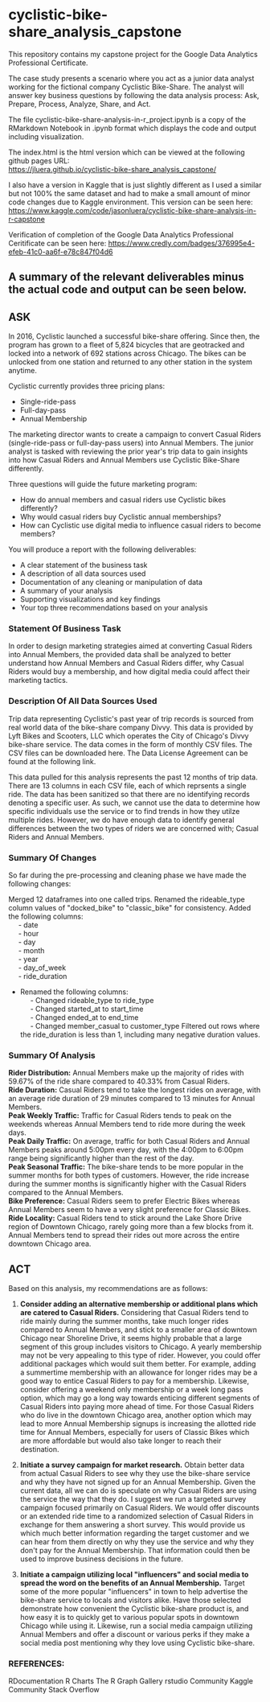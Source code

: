 # cyclistic-bike-share_analysis_capstone
This repository contains my capstone project for the Google Data Analytics Professional Certificate. 

The case study presents a scenario where you act as a junior data analyst working for the fictional company Cyclistic Bike-Share. The analyst will answer key business questions by following the data analysis process: Ask, Prepare, Process, Analyze, Share, and Act.

The file cyclistic-bike-share-analysis-in-r_project.ipynb is a copy of the RMarkdown Notebook in .ipynb format which displays the code and output including visualization.

The index.html is the html version which can be viewed at the following github pages URL:  
https://jluera.github.io/cyclistic-bike-share_analysis_capstone/

I also have a version in Kaggle that is just slightly different as I used a similar but not 100% the same dataset and had to make a small amount of minor code changes due to Kaggle environment. This version can be seen here:
https://www.kaggle.com/code/jasonluera/cyclistic-bike-share-analysis-in-r-capstone

Verification of completion of the Google Data Analytics Professional Ceritificate can be seen here:
https://www.credly.com/badges/376995e4-efeb-41c0-aa6f-e78c847f04d6

## A summary of the relevant deliverables minus the actual code and output can be seen below.

## **ASK**
In 2016, Cyclistic launched a successful bike-share offering. Since then, the program has grown to a fleet of 5,824 bicycles that are geotracked and locked into a network of 692 stations across Chicago. The bikes can be unlocked from one station and returned to any other station in the system anytime.

Cyclistic currently provides three pricing plans:

* Single-ride-pass  
* Full-day-pass  
* Annual Membership  

The marketing director wants to create a campaign to convert Casual Riders (single-ride-pass or full-day-pass users) into Annual Members. The junior analyst is tasked with reviewing the prior year's trip data to gain insights into how Casual Riders and Annual Members use Cyclistic Bike-Share differently.

Three questions will guide the future marketing program:

* How do annual members and casual riders use Cyclistic bikes differently?  
* Why would casual riders buy Cyclistic annual memberships?  
* How can Cyclistic use digital media to influence casual riders to become members? 
 
You will produce a report with the following deliverables:  

* A clear statement of the business task  
* A description of all data sources used  
* Documentation of any cleaning or manipulation of data  
* A summary of your analysis  
* Supporting visualizations and key findings  
* Your top three recommendations based on your analysis  

### **Statement Of Business Task**
In order to design marketing strategies aimed at converting Casual Riders into Annual Members, the provided data shall be analyzed to better understand how Annual Members and Casual Riders differ, why Casual Riders would buy a membership, and how digital media could affect their marketing tactics.

### **Description Of All Data Sources Used**
Trip data representing Cyclistic's past year of trip records is sourced from real world data of the bike-share company Divvy. This data is provided by Lyft Bikes and Scooters, LLC which operates the City of Chicago's Divvy bike-share service. The data comes in the form of monthly CSV files. The CSV files can be downloaded here. The Data License Agreement can be found at the following link.

This data pulled for this analysis represents the past 12 months of trip data. There are 13 columns in each CSV file, each of which reprsents a single ride. The data has been sanitized so that there are no identifying records denoting a specific user. As such, we cannot use the data to determine how specific individuals use the service or to find trends in how they utilze multiple rides. However, we do have enough data to identify general differences between the two types of riders we are concerned with; Casual Riders and Annual Members.

### **Summary Of Changes**
So far during the pre-processing and cleaning phase we have made the following changes:

Merged 12 dataframes into one called trips.
Renamed the rideable_type column values of "docked_bike" to "classic_bike" for consistency.
Added the following columns:  
&nbsp;&nbsp;&nbsp;&nbsp; - date  
&nbsp;&nbsp;&nbsp;&nbsp; - hour  
&nbsp;&nbsp;&nbsp;&nbsp; - day  
&nbsp;&nbsp;&nbsp;&nbsp; - month  
&nbsp;&nbsp;&nbsp;&nbsp; - year  
&nbsp;&nbsp;&nbsp;&nbsp; - day_of_week  
&nbsp;&nbsp;&nbsp;&nbsp; - ride_duration  
* Renamed the following columns:  
&nbsp;&nbsp;&nbsp;&nbsp; - Changed rideable_type to  ride_type  
&nbsp;&nbsp;&nbsp;&nbsp; - Changed started_at to start_time  
&nbsp;&nbsp;&nbsp;&nbsp; - Changed ended_at to end_time  
&nbsp;&nbsp;&nbsp;&nbsp; - Changed member_casual to customer_type 
Filtered out rows where the ride_duration is less than 1, including many negative duration values.


### **Summary Of Analysis**
**Rider Distribution:** Annual Members make up the majority of rides with 59.67% of the ride share compared to 40.33% from Casual Riders.  
**Ride Duration:** Casual Riders tend to take the longest rides on average, with an average ride duration of 29 minutes compared to 13 minutes for Annual Members.  
**Peak Weekly Traffic:** Traffic for Casual Riders tends to peak on the weekends whereas Annual Members tend to ride more during the week days.  
**Peak Daily Traffic:** On average, traffic for both Casual Riders and Annual Members peaks around 5:00pm every day, with the 4:00pm to 6:00pm range being significantly higher than the rest of the day.  
**Peak Seasonal Traffic:** The bike-share tends to be more popular in the summer months for both types of customers. However, the ride increase during the summer months is significantly higher with the Casual Riders compared to the Annual Members.  
**Bike Preference:** Casual Riders seem to prefer Electric Bikes whereas Annual Members seem to have a very slight preference for Classic Bikes.  
**Ride Locality:** Casual Riders tend to stick around the Lake Shore Drive region of Downtown Chicago, rarely going more than a few blocks from it.  Annual Members tend to spread their rides out more across the entire downtown Chicago area.

## **ACT**
Based on this analysis, my recommendations are as follows:  
1. **Consider adding an alternative membership or additional plans which are catered to Casual Riders.** Considering that Casual Riders tend to ride mainly during the summer months, take much longer rides compared to Annual Members, and stick to a smaller area of downtown Chicago near Shoreline Drive, it seems highly probable that a large segment of this group includes visitors to Chicago. A yearly membership may not be very appealing to this type of rider. However, you could offer additional packages which would suit them better. For example, adding a summertime membership with an allowance for longer rides may be a good way to entice Casual Riders to pay for a membership. Likewise, consider offering a weekend only membership or a week long pass option, which may go a long way towards enticing different segments of Casual Riders into paying more ahead of time. For those Casual Riders who do live in the downtown Chicago area, another option which may lead to more Annual Membership signups is increasing the allotted ride time for Annual Members, especially for users of Classic Bikes which are more affordable but would also take longer to reach their destination.

2. **Initiate a survey campaign for market research.** Obtain better data from actual Casual Riders to see why they use the bike-share service and why they have not signed up for an Annual Membership. Given the current data, all we can do is speculate on why Casual Riders are using the service the way that they do. I suggest we run a targeted survey campaign focused primarily on Casual Riders. We would offer discounts or an extended ride time to a randomized selection of Casual Riders in exchange for them answering a short survey. This would provide us which much better information regarding the target customer and we can hear from them directly on why they use the service and why they don't pay for the Annual Membership. That information could then be used to improve business decisions in the future.

3. **Initiate a campaign utilizing local "influencers" and social media to spread the word on the benefits of an Annual Membership.** Target some of the more popular "influencers" in town to help advertise the bike-share service to locals and visitors alike. Have those selected demonstrate how convenient the Cyclistic bike-share product is, and how easy it is to quickly get to various popular spots in downtown Chicago while using it. Likewise, run a social media campaign utilizing Annual Members and offer a discount or various perks if they make a social media post mentioning why they love using Cyclistic bike-share.

### **REFERENCES:**
RDocumentation
R Charts
The R Graph Gallery
rstudio Community
Kaggle Community
Stack Overflow
